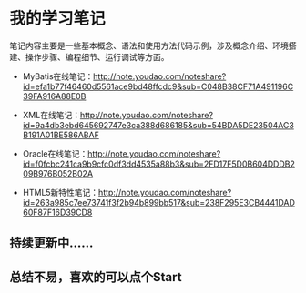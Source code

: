 # 我的学习笔记 #

 笔记内容主要是一些基本概念、语法和使用方法代码示例，涉及概念介绍、环境搭建、操作步骤、编程细节、运行调试等方面。

- MyBatis在线笔记：http://note.youdao.com/noteshare?id=efa1b77f46460d5561ace9bd48ffcdc9&sub=C048B38CF71A491196C39FA916A88E0B

- XML在线笔记：http://note.youdao.com/noteshare?id=9a4db3ebd645692747e3ca388d686185&sub=54BDA5DE23504AC3B191A01BE586ABAF

- Oracle在线笔记：http://note.youdao.com/noteshare?id=f0fcbc241ca9b9cfc0df3dd4535a88b3&sub=2FD17F5D0B604DDDB209B976B052B02A

- HTML5新特性笔记：http://note.youdao.com/noteshare?id=263a985c7ee73741f3f2b94b899bb517&sub=238F295E3CB4441DAD60F87F16D39CD8

## 持续更新中......
## 总结不易，喜欢的可以点个Start ## 
